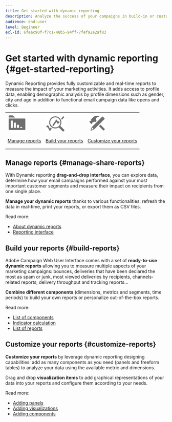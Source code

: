 ```yaml
---
title: Get started with dynamic reporting
description: Analyze the success of your campaigns in build-in or customized dynamic reports.
audience: end-user
level: Beginner
exl-id: 6feac90f-f7c1-48b5-94ff-7fef92a2af83
---
```

# Get started with dynamic reporting {#get-started-reporting}

Dynamic Reporting provides fully customizable and real-time reports to measure the impact of your marketing activities. It adds access to profile data, enabling demographic analysis by profile dimensions such as gender, city and age in addition to functional email campaign data like opens and clicks.

<table>
<tr>
<td><img src="assets/do-not-localize/icon_manage.svg" width="60px"><p><a href="#manage-share-reports">Manage reports</a></p></td><td><img src="assets/do-not-localize/icon_build.svg" width="60px"><p><a href="#build-reports">Build your reports</a></p></td><td><img src="assets/do-not-localize/icon_customize.svg" width="60px"><p><a href="#customize-reports">Customize your reports</a></p></td></tr>
</table>

## Manage reports {#manage-share-reports}

With Dynamic reporting **drag-and-drop interface**, you can explore data, determine how your email campaigns performed against your most important customer segments and measure their impact on recipients from one single place.

**Manage your dynamic reports** thanks to various functionalities: refresh the data in real-time, print your reports, or export them as CSV files.

Read more:

* [About dynamic reports](about-dynamic-reports.md)
* [Reporting interface](reporting-interface.md)

## Build your reports {#build-reports}

Adobe Campaign Web User Interface comes with a set of **ready-to-use dynamic reports** allowing you to measure multiple aspects of your marketing campaigns: bounces, deliveries that have been declared the most as spam or junk, most viewed deliveries by recipients, channels-related reports, delivery throughput  and tracking reports...

**Combine different components** (dimensions, metrics and segments, time periods) to build your own reports or personalize out-of-the-box reports.

Read more:

* [List of components](list-of-components.md)
* [Indicator calculation](indicator-calculation.md)
* [List of reports](defining-the-report-period.md)

## Customize your reports {#customize-reports}

**Customize your reports** by leverage dynamic reporting designing capabilities: add as many components as you need (panels and freeform tables) to analyze your data using the available metric and dimensions.

Drag and drop **visualization items** to add graphical representations of your data into your reports and configure them according to your needs.

Read more:

* [Adding panels](adding-panels.md)
* [Adding visualizations](adding-visualizations.md)
* [Adding components](adding-components.md)
